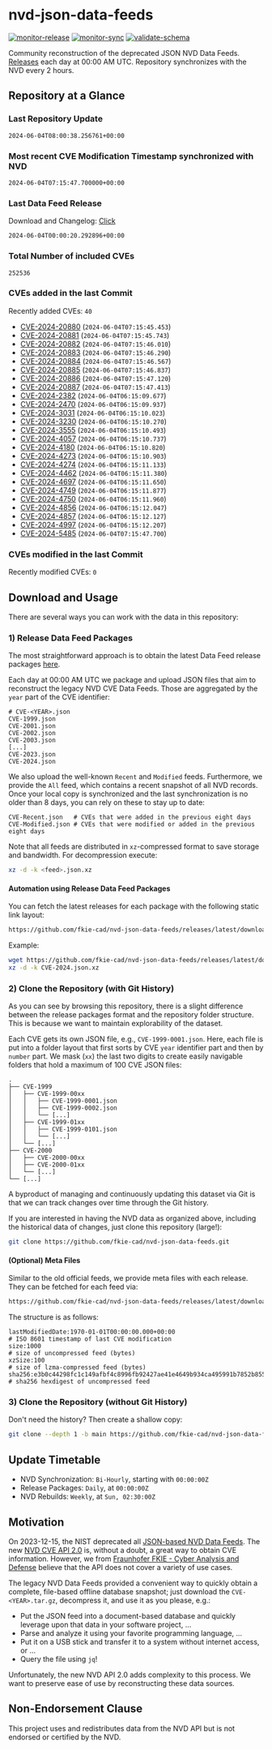 # nvd-json-data-feeds

[![monitor-release](https://github.com/fkie-cad/nvd-json-data-feeds/actions/workflows/monitor_release.yml/badge.svg)](https://github.com/fkie-cad/nvd-json-data-feeds/actions/workflows/monitor_release.yml)
[![monitor-sync](https://github.com/fkie-cad/nvd-json-data-feeds/actions/workflows/monitor_sync.yml/badge.svg)](https://github.com/fkie-cad/nvd-json-data-feeds/actions/workflows/monitor_sync.yml)
[![validate-schema](https://github.com/fkie-cad/nvd-json-data-feeds/actions/workflows/validate_schema.yml/badge.svg)](https://github.com/fkie-cad/nvd-json-data-feeds/actions/workflows/validate_schema.yml)

Community reconstruction of the deprecated JSON NVD Data Feeds.
[Releases](https://github.com/fkie-cad/nvd-json-data-feeds/releases/latest) each day at 00:00 AM UTC.
Repository synchronizes with the NVD every 2 hours.

## Repository at a Glance

### Last Repository Update

```plain
2024-06-04T08:00:38.256761+00:00
```

### Most recent CVE Modification Timestamp synchronized with NVD

```plain
2024-06-04T07:15:47.700000+00:00
```

### Last Data Feed Release

Download and Changelog: [Click](https://github.com/fkie-cad/nvd-json-data-feeds/releases/latest)

```plain
2024-06-04T00:00:20.292896+00:00
```

### Total Number of included CVEs

```plain
252536
```

### CVEs added in the last Commit

Recently added CVEs: `40`

- [CVE-2024-20880](CVE-2024/CVE-2024-208xx/CVE-2024-20880.json) (`2024-06-04T07:15:45.453`)
- [CVE-2024-20881](CVE-2024/CVE-2024-208xx/CVE-2024-20881.json) (`2024-06-04T07:15:45.743`)
- [CVE-2024-20882](CVE-2024/CVE-2024-208xx/CVE-2024-20882.json) (`2024-06-04T07:15:46.010`)
- [CVE-2024-20883](CVE-2024/CVE-2024-208xx/CVE-2024-20883.json) (`2024-06-04T07:15:46.290`)
- [CVE-2024-20884](CVE-2024/CVE-2024-208xx/CVE-2024-20884.json) (`2024-06-04T07:15:46.567`)
- [CVE-2024-20885](CVE-2024/CVE-2024-208xx/CVE-2024-20885.json) (`2024-06-04T07:15:46.837`)
- [CVE-2024-20886](CVE-2024/CVE-2024-208xx/CVE-2024-20886.json) (`2024-06-04T07:15:47.120`)
- [CVE-2024-20887](CVE-2024/CVE-2024-208xx/CVE-2024-20887.json) (`2024-06-04T07:15:47.413`)
- [CVE-2024-2382](CVE-2024/CVE-2024-23xx/CVE-2024-2382.json) (`2024-06-04T06:15:09.677`)
- [CVE-2024-2470](CVE-2024/CVE-2024-24xx/CVE-2024-2470.json) (`2024-06-04T06:15:09.937`)
- [CVE-2024-3031](CVE-2024/CVE-2024-30xx/CVE-2024-3031.json) (`2024-06-04T06:15:10.023`)
- [CVE-2024-3230](CVE-2024/CVE-2024-32xx/CVE-2024-3230.json) (`2024-06-04T06:15:10.270`)
- [CVE-2024-3555](CVE-2024/CVE-2024-35xx/CVE-2024-3555.json) (`2024-06-04T06:15:10.493`)
- [CVE-2024-4057](CVE-2024/CVE-2024-40xx/CVE-2024-4057.json) (`2024-06-04T06:15:10.737`)
- [CVE-2024-4180](CVE-2024/CVE-2024-41xx/CVE-2024-4180.json) (`2024-06-04T06:15:10.820`)
- [CVE-2024-4273](CVE-2024/CVE-2024-42xx/CVE-2024-4273.json) (`2024-06-04T06:15:10.903`)
- [CVE-2024-4274](CVE-2024/CVE-2024-42xx/CVE-2024-4274.json) (`2024-06-04T06:15:11.133`)
- [CVE-2024-4462](CVE-2024/CVE-2024-44xx/CVE-2024-4462.json) (`2024-06-04T06:15:11.380`)
- [CVE-2024-4697](CVE-2024/CVE-2024-46xx/CVE-2024-4697.json) (`2024-06-04T06:15:11.650`)
- [CVE-2024-4749](CVE-2024/CVE-2024-47xx/CVE-2024-4749.json) (`2024-06-04T06:15:11.877`)
- [CVE-2024-4750](CVE-2024/CVE-2024-47xx/CVE-2024-4750.json) (`2024-06-04T06:15:11.960`)
- [CVE-2024-4856](CVE-2024/CVE-2024-48xx/CVE-2024-4856.json) (`2024-06-04T06:15:12.047`)
- [CVE-2024-4857](CVE-2024/CVE-2024-48xx/CVE-2024-4857.json) (`2024-06-04T06:15:12.127`)
- [CVE-2024-4997](CVE-2024/CVE-2024-49xx/CVE-2024-4997.json) (`2024-06-04T06:15:12.207`)
- [CVE-2024-5485](CVE-2024/CVE-2024-54xx/CVE-2024-5485.json) (`2024-06-04T07:15:47.700`)


### CVEs modified in the last Commit

Recently modified CVEs: `0`



## Download and Usage

There are several ways you can work with the data in this repository:

### 1) Release Data Feed Packages

The most straightforward approach is to obtain the latest Data Feed release packages [here](https://github.com/fkie-cad/nvd-json-data-feeds/releases/latest).

Each day at 00:00 AM UTC we package and upload JSON files that aim to reconstruct the legacy NVD CVE Data Feeds.
Those are aggregated by the `year` part of the CVE identifier:

```
# CVE-<YEAR>.json
CVE-1999.json
CVE-2001.json
CVE-2002.json
CVE-2003.json
[...]
CVE-2023.json
CVE-2024.json
```

We also upload the well-known `Recent` and `Modified` feeds.
Furthermore, we provide the `All` feed, which contains a recent snapshot of all NVD records.
Once your local copy is synchronized and the last synchronization is no older than 8 days, you can rely on these to stay up to date:

```plain
CVE-Recent.json   # CVEs that were added in the previous eight days
CVE-Modified.json # CVEs that were modified or added in the previous eight days
```

Note that all feeds are distributed in `xz`-compressed format to save storage and bandwidth.
For decompression execute:

```sh
xz -d -k <feed>.json.xz
```

#### Automation using Release Data Feed Packages

You can fetch the latest releases for each package with the following static link layout:

```sh
https://github.com/fkie-cad/nvd-json-data-feeds/releases/latest/download/CVE-<YEAR>.json.xz
```

Example:

```sh
wget https://github.com/fkie-cad/nvd-json-data-feeds/releases/latest/download/CVE-2024.json.xz
xz -d -k CVE-2024.json.xz
```

### 2) Clone the Repository (with Git History)

As you can see by browsing this repository, there is a slight difference between the release packages format and the repository folder structure.
This is because we want to maintain explorability of the dataset.

Each CVE gets its own JSON file, e.g., `CVE-1999-0001.json`.
Here, each file is put into a folder layout that first sorts by CVE `year` identifier part and then by `number` part.
We mask (`xx`) the last two digits to create easily navigable folders that hold a maximum of 100 CVE JSON files:

```plain
.
├── CVE-1999
│   ├── CVE-1999-00xx
│   │   ├── CVE-1999-0001.json
│   │   ├── CVE-1999-0002.json
│   │   └── [...]
│   ├── CVE-1999-01xx
│   │   ├── CVE-1999-0101.json
│   │   └── [...]
│   └── [...]
├── CVE-2000
│   ├── CVE-2000-00xx
│   ├── CVE-2000-01xx
│   └── [...]
└── [...]
```

A byproduct of managing and continuously updating this dataset via Git is that we can track changes over time through the Git history.

If you are interested in having the NVD data as organized above, including the historical data of changes, just clone this repository (large!):

```sh
git clone https://github.com/fkie-cad/nvd-json-data-feeds.git
```

#### (Optional) Meta Files

Similar to the old official feeds, we provide meta files with each release. They can be fetched for each feed via:

```sh
https://github.com/fkie-cad/nvd-json-data-feeds/releases/latest/download/CVE-<YEAR>.meta
```

The structure is as follows:

```plain
lastModifiedDate:1970-01-01T00:00:00.000+00:00                          # ISO 8601 timestamp of last CVE modification
size:1000                                                               # size of uncompressed feed (bytes)
xzSize:100                                                              # size of lzma-compressed feed (bytes)
sha256:e3b0c44298fc1c149afbf4c8996fb92427ae41e4649b934ca495991b7852b855 # sha256 hexdigest of uncompressed feed
```

### 3) Clone the Repository (without Git History)

Don't need the history? Then create a shallow copy:

```sh
git clone --depth 1 -b main https://github.com/fkie-cad/nvd-json-data-feeds.git
```


## Update Timetable

* NVD Synchronization: `Bi-Hourly`, starting with `00:00:00Z`
* Release Packages: `Daily`, at `00:00:00Z`
* NVD Rebuilds: `Weekly`, at `Sun, 02:30:00Z`


## Motivation

On 2023-12-15, the NIST deprecated all [JSON-based NVD Data Feeds](https://nvd.nist.gov/vuln/data-feeds#divRetirementBanner-1).
The new [NVD CVE API 2.0](https://nvd.nist.gov/developers/vulnerabilities) is, without a doubt, a great way to obtain CVE information.
However, we from [Fraunhofer FKIE - Cyber Analysis and Defense](https://www.fkie.fraunhofer.de/en/departments/cad.html) believe that the API does not cover a variety of use cases.

The legacy NVD Data Feeds provided a convenient way to quickly obtain a complete, file-based offline database snapshot; just download the `CVE-<YEAR>.tar.gz`, decompress it, and use it as you please, e.g.:

- Put the JSON feed into a document-based database and quickly leverage upon that data in your software project, ...
- Parse and analyze it using your favorite programming language, ...
- Put it on a USB stick and transfer it to a system without internet access, or ...
- Query the file using `jq`!

Unfortunately, the new NVD API 2.0 adds complexity to this process.
We want to preserve ease of use by reconstructing these data sources.

## Non-Endorsement Clause

This project uses and redistributes data from the NVD API but is not endorsed or certified by the NVD.